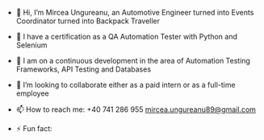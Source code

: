 - 👋 Hi, I’m Mircea Ungureanu, an Automotive Engineer turned into Events Coordinator turned into Backpack Traveller
  
- 🌱 I have a certification as a QA Automation Tester with Python and Selenium 
- 👀 I am on a continuous development in the area of Automation Testing Frameworks, API Testing and Databases 
- 💞️ I’m looking to collaborate either as a paid intern or as a full-time employee

  
- 📫 How to reach me:
        +40 741 286 955
        mircea.ungureanu89@gmail.com

- ⚡ Fun fact: 

<!---
MirceaUn/MirceaUn is a ✨ special ✨ repository because its `README.md` (this file) appears on your GitHub profile.
You can click the Preview link to take a look at your changes.
--->
